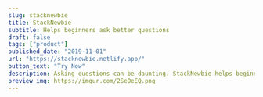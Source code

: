 ```yaml
---
slug: stacknewbie
title: StackNewbie
subtitle: Helps beginners ask better questions
draft: false
tags: ["product"]
published_date: "2019-11-01"
url: "https://stacknewbie.netlify.app/"
button_text: "Try Now"
description: Asking questions can be daunting. StackNewbie helps beginners ask better questions by filling out a form and generating markdown for a StackOverflow question.
preview_img: https://imgur.com/2SeOeEQ.png
---
```

